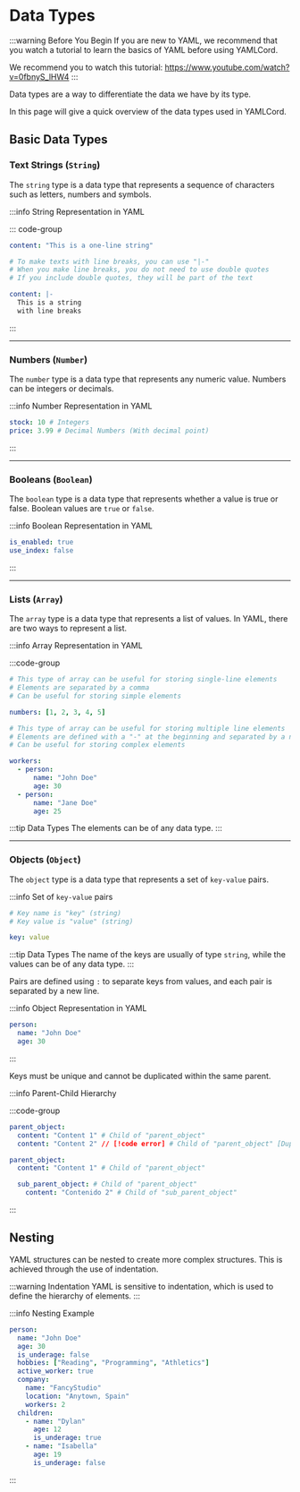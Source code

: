 # Data Types

:::warning Before You Begin
If you are new to YAML, we recommend that you watch a tutorial to learn the basics of YAML before using YAMLCord.

We recommend you to watch this tutorial: <https://www.youtube.com/watch?v=0fbnyS_lHW4>
:::

Data types are a way to differentiate the data we have by its type.

In this page will give a quick overview of the data types used in YAMLCord.

## Basic Data Types

### Text Strings (`String`)

The `string` type is a data type that represents a sequence of characters such as letters, numbers and symbols.

:::info String Representation in YAML

::: code-group

```yml [One line]
content: "This is a one-line string"
```

```yml [Multiple lines]
# To make texts with line breaks, you can use "|-"
# When you make line breaks, you do not need to use double quotes
# If you include double quotes, they will be part of the text

content: |-
  This is a string
  with line breaks
```

:::

---

### Numbers (`Number`)

The `number` type is a data type that represents any numeric value. Numbers can be integers or decimals.

:::info Number Representation in YAML

```yml
stock: 10 # Integers
price: 3.99 # Decimal Numbers (With decimal point)
```

:::

---

### Booleans (`Boolean`)

The `boolean` type is a data type that represents whether a value is true or false. Boolean values are `true` or `false`.

:::info Boolean Representation in YAML

```yml
is_enabled: true
use_index: false
```

:::

---

### Lists (`Array`)

The `array` type is a data type that represents a list of values. In YAML, there are two ways to represent a list.

:::info Array Representation in YAML

:::code-group

```yml [Single line elements]
# This type of array can be useful for storing single-line elements
# Elements are separated by a comma
# Can be useful for storing simple elements

numbers: [1, 2, 3, 4, 5]
```

```yml [Multiple line elements]
# This type of array can be useful for storing multiple line elements
# Elements are defined with a "-" at the beginning and separated by a new line
# Can be useful for storing complex elements

workers:
  - person:
      name: "John Doe"
      age: 30
  - person:
      name: "Jane Doe"
      age: 25
```

:::tip Data Types
The elements can be of any data type.
:::

---

### Objects (`Object`)

The `object` type is a data type that represents a set of `key-value` pairs.

:::info Set of `key-value` pairs

```yml
# Key name is "key" (string)
# Key value is "value" (string)

key: value
```

:::tip Data Types
The name of the keys are usually of type `string`, while the values can be of any data type.
:::

Pairs are defined using `:` to separate keys from values, and each pair is separated by a new line.

:::info Object Representation in YAML

```yml
person:
  name: "John Doe"
  age: 30
```

:::

Keys must be unique and cannot be duplicated within the same parent.

:::info Parent-Child Hierarchy

:::code-group

```yml [Invalid Object]
parent_object:
  content: "Content 1" # Child of "parent_object"
  content: "Content 2" // [!code error] # Child of "parent_object" [Duplicate Key in the same Parent]
```

```yml [Valid Object]
parent_object:
  content: "Content 1" # Child of "parent_object"

  sub_parent_object: # Child of "parent_object"
    content: "Contenido 2" # Child of "sub_parent_object"
```

:::

## Nesting

YAML structures can be nested to create more complex structures. This is achieved through the use of indentation.

:::warning Indentation
YAML is sensitive to indentation, which is used to define the hierarchy of elements.
:::

:::info Nesting Example

```yml
person:
  name: "John Doe"
  age: 30
  is_underage: false
  hobbies: ["Reading", "Programming", "Athletics"]
  active_worker: true
  company:
    name: "FancyStudio"
    location: "Anytown, Spain"
    workers: 2
  children:
    - name: "Dylan"
      age: 12
      is_underage: true
    - name: "Isabella"
      age: 19
      is_underage: false
```

:::
